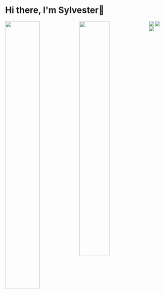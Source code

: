 # Hi there, I'm Sylvester👐

<img align="left" width="47%" src="https://github-readme-stats.vercel.app/api?username=bradford01&show_icons=true&theme=radical"/>
<img align="left" width="44%"src="https://github-readme-stats.vercel.app/api/top-langs/?username=bradford01"/>
<img align= "left" src="https://img.shields.io/badge/Numpy-777BB4?style=for-the-badge&logo=numpy&logoColor=white"/>
<img align= "left"src="https://img.shields.io/badge/Pandas-2C2D72?style=for-the-badge&logo=pandas&logoColor=white"/>
<img src="https://img.shields.io/badge/scikit_learn-F7931E?style=for-the-badge&logo=scikit-learn&logoColor=white"/>


